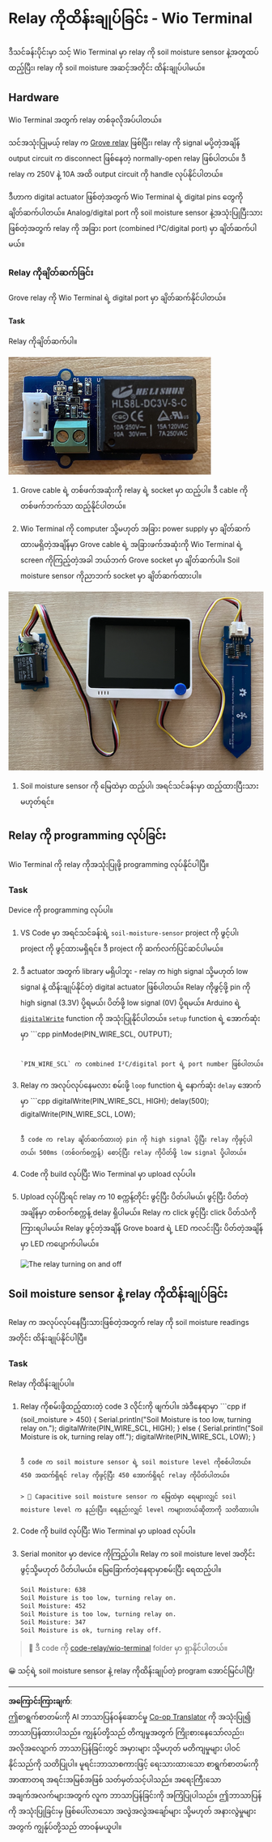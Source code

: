 <!--
CO_OP_TRANSLATOR_METADATA:
{
  "original_hash": "f3c5d8afa2ef6a0b425ef8ff20615cb4",
  "translation_date": "2025-08-28T18:17:20+00:00",
  "source_file": "2-farm/lessons/3-automated-plant-watering/wio-terminal-relay.md",
  "language_code": "my"
}
-->
# Relay ကိုထိန်းချုပ်ခြင်း - Wio Terminal

ဒီသင်ခန်းပိုင်းမှာ သင့် Wio Terminal မှာ relay ကို soil moisture sensor နဲ့အတူထပ်ထည့်ပြီး၊ relay ကို soil moisture အဆင့်အတိုင်း ထိန်းချုပ်ပါမယ်။

## Hardware

Wio Terminal အတွက် relay တစ်ခုလိုအပ်ပါတယ်။

သင်အသုံးပြုမယ့် relay က [Grove relay](https://www.seeedstudio.com/Grove-Relay.html) ဖြစ်ပြီး၊ relay ကို signal မပို့တဲ့အချိန် output circuit က disconnect ဖြစ်နေတဲ့ normally-open relay ဖြစ်ပါတယ်။ ဒီ relay က 250V နဲ့ 10A အထိ output circuit ကို handle လုပ်နိုင်ပါတယ်။

ဒီဟာက digital actuator ဖြစ်တဲ့အတွက် Wio Terminal ရဲ့ digital pins တွေကို ချိတ်ဆက်ပါတယ်။ Analog/digital port ကို soil moisture sensor နဲ့အသုံးပြုပြီးသားဖြစ်တဲ့အတွက် relay ကို အခြား port (combined I²C/digital port) မှာ ချိတ်ဆက်ပါမယ်။

### Relay ကိုချိတ်ဆက်ခြင်း

Grove relay ကို Wio Terminal ရဲ့ digital port မှာ ချိတ်ဆက်နိုင်ပါတယ်။

#### Task

Relay ကိုချိတ်ဆက်ပါ။

![A grove relay](../../../../../translated_images/grove-relay.d426958ca210fbd0fb7983d7edc069d46c73a8b0a099d94797bd756f7b6bb6be.my.png)

1. Grove cable ရဲ့ တစ်ဖက်အဆုံးကို relay ရဲ့ socket မှာ ထည့်ပါ။ ဒီ cable ကို တစ်ဖက်ဘက်သာ ထည့်နိုင်ပါတယ်။

1. Wio Terminal ကို computer သို့မဟုတ် အခြား power supply မှာ ချိတ်ဆက်ထားမရှိတဲ့အချိန်မှာ Grove cable ရဲ့ အခြားဖက်အဆုံးကို Wio Terminal ရဲ့ screen ကိုကြည့်တဲ့အခါ ဘယ်ဘက် Grove socket မှာ ချိတ်ဆက်ပါ။ Soil moisture sensor ကိုညာဘက် socket မှာ ချိတ်ဆက်ထားပါ။

![The grove relay connected to the left-hand socket, and the soil moisture sensor connected to the right hand socket](../../../../../translated_images/wio-relay-and-soil-moisture-sensor.ed722202d42babe0be5f4518cf13e8c2c81e8df21d37839266cbdb60cf30172d.my.png)

1. Soil moisture sensor ကို မြေထဲမှာ ထည့်ပါ၊ အရင်သင်ခန်းမှာ ထည့်ထားပြီးသားမဟုတ်ရင်။

## Relay ကို programming လုပ်ခြင်း

Wio Terminal ကို relay ကိုအသုံးပြုဖို့ programming လုပ်နိုင်ပါပြီ။

### Task

Device ကို programming လုပ်ပါ။

1. VS Code မှာ အရင်သင်ခန်းရဲ့ `soil-moisture-sensor` project ကို ဖွင့်ပါ၊ project ကို ဖွင့်ထားမရှိရင်။ ဒီ project ကို ဆက်လက်ပြင်ဆင်ပါမယ်။

2. ဒီ actuator အတွက် library မရှိပါဘူး - relay က high signal သို့မဟုတ် low signal နဲ့ ထိန်းချုပ်နိုင်တဲ့ digital actuator ဖြစ်ပါတယ်။ Relay ကိုဖွင့်ဖို့ pin ကို high signal (3.3V) ပို့ရမယ်၊ ပိတ်ဖို့ low signal (0V) ပို့ရမယ်။ Arduino ရဲ့ [`digitalWrite`](https://www.arduino.cc/reference/en/language/functions/digital-io/digitalwrite/) function ကို အသုံးပြုနိုင်ပါတယ်။ `setup` function ရဲ့ အောက်ဆုံးမှာ ```cpp
    pinMode(PIN_WIRE_SCL, OUTPUT);
    ``` ကို ထည့်ပြီး combined I²C/digital port ကို output pin အဖြစ် setup လုပ်ပါ။

    `PIN_WIRE_SCL` က combined I²C/digital port ရဲ့ port number ဖြစ်ပါတယ်။

1. Relay က အလုပ်လုပ်နေမလား စမ်းဖို့ `loop` function ရဲ့ နောက်ဆုံး `delay` အောက်မှာ ```cpp
    digitalWrite(PIN_WIRE_SCL, HIGH);
    delay(500);
    digitalWrite(PIN_WIRE_SCL, LOW);
    ``` ကို ထည့်ပါ။

    ဒီ code က relay ချိတ်ဆက်ထားတဲ့ pin ကို high signal ပို့ပြီး relay ကိုဖွင့်ပါတယ်၊ 500ms (တစ်ဝက်စက္ကန့်) စောင့်ပြီး relay ကိုပိတ်ဖို့ low signal ပို့ပါတယ်။

1. Code ကို build လုပ်ပြီး Wio Terminal မှာ upload လုပ်ပါ။

1. Upload လုပ်ပြီးရင် relay က 10 စက္ကန့်တိုင်း ဖွင့်ပြီး ပိတ်ပါမယ်၊ ဖွင့်ပြီး ပိတ်တဲ့အချိန်မှာ တစ်ဝက်စက္ကန့် delay ရှိပါမယ်။ Relay က click ဖွင့်ပြီး click ပိတ်သံကို ကြားရပါမယ်။ Relay ဖွင့်တဲ့အချိန် Grove board ရဲ့ LED ကလင်းပြီး ပိတ်တဲ့အချိန်မှာ LED ကပျောက်ပါမယ်။

    ![The relay turning on and off](../../../../../images/relay-turn-on-off.gif)

## Soil moisture sensor နဲ့ relay ကိုထိန်းချုပ်ခြင်း

Relay က အလုပ်လုပ်နေပြီးသားဖြစ်တဲ့အတွက် relay ကို soil moisture readings အတိုင်း ထိန်းချုပ်နိုင်ပါပြီ။

### Task

Relay ကိုထိန်းချုပ်ပါ။

1. Relay ကိုစမ်းဖို့ထည့်ထားတဲ့ code 3 လိုင်းကို ဖျက်ပါ။ အဲဒီနေရာမှာ ```cpp
    if (soil_moisture > 450)
    {
        Serial.println("Soil Moisture is too low, turning relay on.");
        digitalWrite(PIN_WIRE_SCL, HIGH);
    }
    else
    {
        Serial.println("Soil Moisture is ok, turning relay off.");
        digitalWrite(PIN_WIRE_SCL, LOW);
    }
    ``` ကို ထည့်ပါ။

    ဒီ code က soil moisture sensor ရဲ့ soil moisture level ကိုစစ်ပါတယ်။ 450 အထက်ရှိရင် relay ကိုဖွင့်ပြီး 450 အောက်ရှိရင် relay ကိုပိတ်ပါတယ်။

    > 💁 Capacitive soil moisture sensor က မြေထဲမှာ ရေများလျှင် soil moisture level က နည်းပြီး၊ ရေနည်းလျှင် level ကများတယ်ဆိုတာကို သတိထားပါ။

1. Code ကို build လုပ်ပြီး Wio Terminal မှာ upload လုပ်ပါ။

1. Serial monitor မှာ device ကိုကြည့်ပါ။ Relay က soil moisture level အတိုင်း ဖွင့်သို့မဟုတ် ပိတ်ပါမယ်။ မြေခြောက်တဲ့နေရာမှာစမ်းပြီး ရေထည့်ပါ။

    ```output
    Soil Moisture: 638
    Soil Moisture is too low, turning relay on.
    Soil Moisture: 452
    Soil Moisture is too low, turning relay on.
    Soil Moisture: 347
    Soil Moisture is ok, turning relay off.
    ```

> 💁 ဒီ code ကို [code-relay/wio-terminal](../../../../../2-farm/lessons/3-automated-plant-watering/code-relay/wio-terminal) folder မှာ ရှာနိုင်ပါတယ်။

😀 သင့်ရဲ့ soil moisture sensor နဲ့ relay ကိုထိန်းချုပ်တဲ့ program အောင်မြင်ပါပြီ!

---

**အကြောင်းကြားချက်**:  
ဤစာရွက်စာတမ်းကို AI ဘာသာပြန်ဝန်ဆောင်မှု [Co-op Translator](https://github.com/Azure/co-op-translator) ကို အသုံးပြု၍ ဘာသာပြန်ထားပါသည်။ ကျွန်ုပ်တို့သည် တိကျမှုအတွက် ကြိုးစားနေသော်လည်း၊ အလိုအလျောက် ဘာသာပြန်ခြင်းတွင် အမှားများ သို့မဟုတ် မတိကျမှုများ ပါဝင်နိုင်သည်ကို သတိပြုပါ။ မူရင်းဘာသာစကားဖြင့် ရေးသားထားသော စာရွက်စာတမ်းကို အာဏာတရ အရင်းအမြစ်အဖြစ် သတ်မှတ်သင့်ပါသည်။ အရေးကြီးသော အချက်အလက်များအတွက် လူက ဘာသာပြန်ခြင်းကို အကြံပြုပါသည်။ ဤဘာသာပြန်ကို အသုံးပြုခြင်းမှ ဖြစ်ပေါ်လာသော အလွဲအလွဲအချော်များ သို့မဟုတ် အနားလွဲမှုများအတွက် ကျွန်ုပ်တို့သည် တာဝန်မယူပါ။